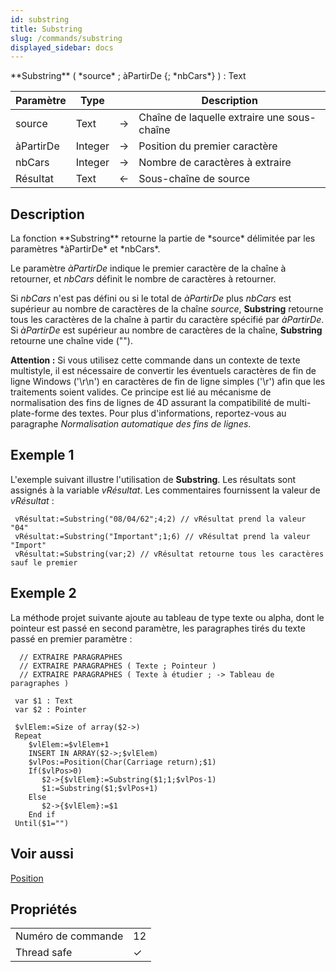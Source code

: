 ```yaml
---
id: substring
title: Substring
slug: /commands/substring
displayed_sidebar: docs
---
```


<!--REF #_command_.Substring.Syntax-->**Substring** ( *source* ; àPartirDe {; *nbCars*} ) : Text<!-- END REF-->
<!--REF #_command_.Substring.Params-->
| Paramètre | Type |  | Description |
| --- | --- | --- | --- |
| source | Text | &#8594;  | Chaîne de laquelle extraire une sous-chaîne |
| àPartirDe | Integer | &#8594;  | Position du premier caractère |
| nbCars | Integer | &#8594;  | Nombre de caractères à extraire |
| Résultat | Text | &#8592; | Sous-chaîne de source |

<!-- END REF-->

## Description 

<!--REF #_command_.Substring.Summary-->La fonction **Substring** retourne la partie de *source* délimitée par les paramètres *àPartirDe* et *nbCars*.<!-- END REF--> 

Le paramètre *àPartirDe* indique le premier caractère de la chaîne à retourner, et *nbCars* définit le nombre de caractères à retourner.

Si *nbCars* n'est pas défini ou si le total de *àPartirDe* plus *nbCars* est supérieur au nombre de caractères de la chaîne *source*, **Substring** retourne tous les caractères de la chaîne à partir du caractère spécifié par *àPartirDe*. Si *àPartirDe* est supérieur au nombre de caractères de la chaîne, **Substring** retourne une chaîne vide ("").

**Attention :** Si vous utilisez cette commande dans un contexte de texte multistyle, il est nécessaire de convertir les éventuels caractères de fin de ligne Windows ('\\r\\n') en caractères de fin de ligne simples ('\\r') afin que les traitements soient valides. Ce principe est lié au mécanisme de normalisation des fins de lignes de 4D assurant la compatibilité de multi-plate-forme des textes. Pour plus d'informations, reportez-vous au paragraphe *Normalisation automatique des fins de lignes*.

## Exemple 1 

L'exemple suivant illustre l'utilisation de **Substring**. Les résultats sont assignés à la variable *vRésultat*. Les commentaires fournissent la valeur de *vRésultat* :

```4d
 vRésultat:=Substring("08/04/62";4;2) // vRésultat prend la valeur "04"
 vRésultat:=Substring("Important";1;6) // vRésultat prend la valeur "Import"
 vRésultat:=Substring(var;2) // vRésultat retourne tous les caractères sauf le premier
```

## Exemple 2 

La méthode projet suivante ajoute au tableau de type texte ou alpha, dont le pointeur est passé en second paramètre, les paragraphes tirés du texte passé en premier paramètre :

```4d
  // EXTRAIRE PARAGRAPHES
  // EXTRAIRE PARAGRAPHES ( Texte ; Pointeur )
  // EXTRAIRE PARAGRAPHES ( Texte à étudier ; -> Tableau de paragraphes )
 
 var $1 : Text
 var $2 : Pointer
 
 $vlElem:=Size of array($2->)
 Repeat
    $vlElem:=$vlElem+1
    INSERT IN ARRAY($2->;$vlElem)
    $vlPos:=Position(Char(Carriage return);$1)
    If($vlPos>0)
       $2->{$vlElem}:=Substring($1;1;$vlPos-1)
       $1:=Substring($1;$vlPos+1)
    Else
       $2->{$vlElem}:=$1
    End if
 Until($1="")
```

## Voir aussi 

[Position](position.md)  

## Propriétés

|  |  |
| --- | --- |
| Numéro de commande | 12 |
| Thread safe | &check; |


